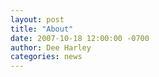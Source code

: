 ```yaml
---
layout: post
title: "About"
date: 2007-10-18 12:00:00 -0700
author: Dee Harley
categories: news
---
```

